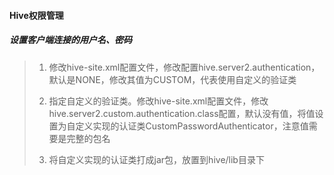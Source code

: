 #### Hive权限管理

##### 设置客户端连接的用户名、密码
>
>1. 修改hive-site.xml配置文件，修改配置hive.server2.authentication，默认是NONE，修改其值为CUSTOM，代表使用自定义的验证类
>
>2. 指定自定义的验证类。修改hive-site.xml配置文件，修改hive.server2.custom.authentication.class配置，默认没有值，将值设置为自定义实现的认证类CustomPasswordAuthenticator，注意值需要是完整的包名
>
>3. 将自定义实现的认证类打成jar包，放置到hive/lib目录下
>
>
